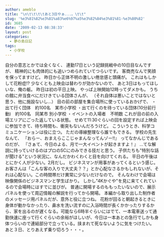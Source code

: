 ```yaml
---
author: ameblo
title: "\n\t\t\t\tあと3日やぁ...。\t\t"
slug: '%e3%81%82%e3%81%a83%e6%97%a5%e3%82%84%e3%81%81-%e3%80%82'
id: 3685
date: '2009-02-13 08:38:33'
layout: post
categories:
  - 夢の島日記
tags:
  - 小学校
---
```


自分の意志とかでは全くなく、 連勤17日という記録挑戦中の10日目なんですが、 精神的にも肉体的にも追いつめられていてつらいです。 客商売なんで笑顔を保ってますけど。 昨日から正体不明の激しい倦怠感と頭痛が。 これはもしかして花粉症!? 少なくとも上映会は替わりが効かないので、 あと3日はもってほしいな、俺の躯。 昨日は初の平日上映。 やっぱ上映開始12時ってダメかも。 うちの館に弁当食べにだけきている団体さんが、 （それ自体は悪いことではないと思う、他に施設ないし...） 目の前の部屋を集合場所に使っているおかげで、 ・出て行く団体　約100名　某市小学校 ・出て行くのを待っている団体(10分前行動)　約100名　同某市 別小学校 ・イベントの入場者　不明数 これが目の前の入場エリアにごった返している状態。 せめて11:30ぐらいの回を設定すれば上映会に参加できて、待ち時間も、衝突もないんだろうけど。 こういうとき、科学コミュニケーションは役に立つ。 ただの導線整理なら誰でもできる。 学校の先生なんて、 『おらー、おまえらここじゃまんなってんゾー!!』 ってなかんじであるのだが、 『さぁて、今日のよる、月で一大イベントが起きますよ！』 ...てな解説に持っていけるのはプロのSCにのみできる技だと思う。 子供たちも"特別な話が聞ける"という状況に、なんだかわくわくと目を向けてくれる。 平日の午後はとにかく人が少ない。2月だし。 ビジネスマンが用事があってくるという感じ。 お客さんは「こんな客の入りで大丈夫？？」とか心配なさるかもしれないが、それは心配ない。この時間帯だけ異常に少ないだけなので。 そんなわけで会場は映像関係のビジネスマンと学生ばかり。 しかし"4Kかぐや"を見に来てくれているので会場時にはすでに並びが。 普通に開場するのももったいないので、展示パネルを使って周辺情報の解説を行ってから開場。 本編から取り出した制作者のメッセージ用パネルだが、意外と役に立つね。 花粉が回ると朝起きるときに身体が動かなかったり、鼻水を洗い流すのに入浴時間が長くかかったりするから、家を出るのが遅くなる。可能なら6時半ぐらいにはでて、一本電車送って通勤快速に座って行くぐらいの余裕がほしいが、今日は一本あとの急行でしかも身体つらいので連結部分で立っている。挟まれて死なないように気をつけたい。 あと３日、とりあえず乗り切ろう・・・。